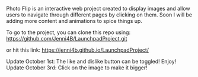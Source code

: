 Photo Flip is an interactive web project created to display images and allow users to navigate through different pages by clicking on them. Soon I will be adding more content and animations to spice things up.

To go to the project, you can clone this repo using: https://github.com/Jenni4B/LaunchpadProject.git

or hit this link: https://jenni4b.github.io/LaunchpadProject/

Update October 1st: The like and dislike button can be toggled! Enjoy!
Update October 3rd: Click on the image to make it bigger!
